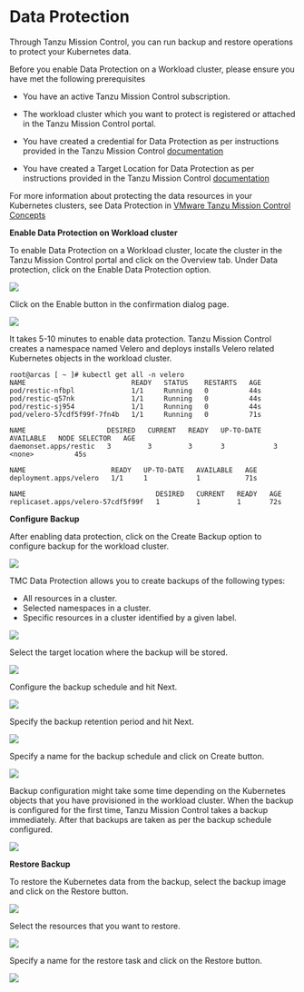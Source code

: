 # Data Protection

Through Tanzu Mission Control, you can run backup and restore operations to protect your Kubernetes data. 

Before you enable Data Protection on a Workload cluster, please ensure you have met the following prerequisites

- You have an active Tanzu Mission Control subscription.

- The workload cluster which you want to protect is registered or attached in the Tanzu Mission Control portal.

- You have created a credential for Data Protection as per instructions provided in the Tanzu Mission Control [documentation](https://docs.vmware.com/en/VMware-Tanzu-Mission-Control/services/tanzumc-using/GUID-4F349EE4-9C64-4243-84FF-D287F497A3D0.html)

- You have created a Target Location for Data Protection as per instructions provided in the Tanzu Mission Control [documentation](https://docs.vmware.com/en/VMware-Tanzu-Mission-Control/services/tanzumc-using/GUID-867683CE-8AF0-4DC7-9121-81AD507EDB3B.html)

For more information about protecting the data resources in your Kubernetes clusters, see Data Protection in [VMware Tanzu Mission Control Concepts](https://docs.vmware.com/en/VMware-Tanzu-Mission-Control/services/tanzumc-concepts/GUID-C16557BC-EB1B-4414-8E63-28AD92E0CAE5.html)

**Enable Data Protection on Workload cluster**

To enable Data Protection on a Workload cluster, locate the cluster in the Tanzu Mission Control portal and click on the Overview tab. Under Data protection, click on the Enable Data Protection option.

![](img/tko-data-protection/tko-dp01.png)

Click on the Enable button in the confirmation dialog page.

![](img/tko-data-protection/tko-dp02.png)

It takes 5-10 minutes to enable data protection. Tanzu Mission Control creates a namespace named Velero and deploys installs Velero related Kubernetes objects in the workload cluster.

<!-- /* cSpell:disable */ -->
```
root@arcas [ ~ ]# kubectl get all -n velero
NAME                          READY   STATUS    RESTARTS   AGE
pod/restic-nfbpl              1/1     Running   0          44s
pod/restic-q57nk              1/1     Running   0          44s
pod/restic-sj954              1/1     Running   0          44s
pod/velero-57cdf5f99f-7fn4b   1/1     Running   0          71s

NAME                    DESIRED   CURRENT   READY   UP-TO-DATE   AVAILABLE   NODE SELECTOR   AGE
daemonset.apps/restic   3         3         3       3            3           <none>          45s

NAME                     READY   UP-TO-DATE   AVAILABLE   AGE
deployment.apps/velero   1/1     1            1           71s

NAME                                DESIRED   CURRENT   READY   AGE
replicaset.apps/velero-57cdf5f99f   1         1         1       72s
```
<!-- /* cSpell:enable */ -->

**Configure Backup**

After enabling data protection, click on the Create Backup option to configure backup for the workload cluster.

![](img/tko-data-protection/tko-dp03.png)

TMC Data Protection allows you to create backups of the following types:

- All resources in a cluster.
- Selected namespaces in a cluster.
- Specific resources in a cluster identified by a given label.

![](img/tko-data-protection/tko-dp04.png)

Select the target location where the backup will be stored. 

![](img/tko-data-protection/tko-dp05.png)

Configure the backup schedule and hit Next.

![](img/tko-data-protection/tko-dp06.png)

Specify the backup retention period and hit Next.

![](img/tko-data-protection/tko-dp07.png)

Specify a name for the backup schedule and click on Create button. 

![](img/tko-data-protection/tko-dp08.png)

Backup configuration might take some time depending on the Kubernetes objects that you have provisioned in the workload cluster. When the backup is configured for the first time, Tanzu Mission Control takes a backup immediately. After that backups are taken as per the backup schedule configured.

![](img/tko-data-protection/tko-dp09.png)

**Restore Backup**

To restore the Kubernetes data from the backup, select the backup image and click on the Restore button. 

![](img/tko-data-protection/tko-dp10.png)

Select the resources that you want to restore.  

![](img/tko-data-protection/tko-dp11.png)

Specify a name for the restore task and click on the Restore button.

![](img/tko-data-protection/tko-dp12.png)